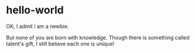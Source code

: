 # hello-world
OK, I admit i am a newbie.

But none of you are born with knowledge.
Though there is something called talent's gift, I still believe each one is unique!
